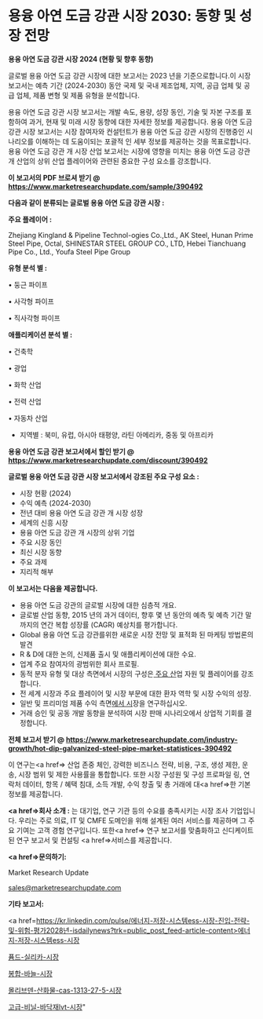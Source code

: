 # 용융 아연 도금 강관 시장 2030: 동향 및 성장 전망

<strong>용융 아연 도금 강관 시장 2024 (현황 및 향후 동향)</strong>

글로벌 용융 아연 도금 강관 시장에 대한 보고서는 2023 년을 기준으로합니다.이 시장 보고서는 예측 기간 (2024-2030) 동안 국제 및 국내 제조업체, 지역, 공급 업체 및 공급 업체, 제품 변형 및 제품 유형을 분석합니다.

용융 아연 도금 강관 시장 보고서는 개발 속도, 용량, 성장 동인, 기술 및 자본 구조를 포함하여 과거, 현재 및 미래 시장 동향에 대한 자세한 정보를 제공합니다. 용융 아연 도금 강관 시장 보고서는 시장 참여자와 컨설턴트가 용융 아연 도금 강관 시장의 진행중인 시나리오를 이해하는 데 도움이되는 포괄적 인 세부 정보를 제공하는 것을 목표로합니다. 용융 아연 도금 강관 개 시장 산업 보고서는 시장에 영향을 미치는 용융 아연 도금 강관 개 산업의 상위 산업 플레이어와 관련된 중요한 구성 요소를 강조합니다.



<strong>이 보고서의 PDF 브로셔 받기 @ <a href=https://www.marketresearchupdate.com/sample/390492>https://www.marketresearchupdate.com/sample/390492</a></strong>



<strong>다음과 같이 분류되는 글로벌 용융 아연 도금 강관 시장 :</strong>



<strong>주요 플레이어 :</strong>

Zhejiang Kingland & Pipeline Technol-ogies Co.,Ltd., AK Steel, Hunan Prime Steel Pipe, Octal, SHINESTAR STEEL GROUP CO., LTD, Hebei Tianchuang Pipe Co., Ltd., Youfa Steel Pipe Group



<strong>유형 분석 별 :</strong>

• 둥근 파이프

• 사각형 파이프

• 직사각형 파이프



<strong>애플리케이션 분석 별 :</strong>

• 건축학

• 광업

• 화학 산업

• 전력 산업

• 자동차 산업

<ul>
  <li>지역별 : 북미, 유럽, 아시아 태평양, 라틴 아메리카, 중동 및 아프리카</li>
</ul>


<strong>용융 아연 도금 강관 보고서에서 할인 받기 @ <a href=https://www.marketresearchupdate.com/discount/390492>https://www.marketresearchupdate.com/discount/390492</a></strong>



<strong>글로벌 용융 아연 도금 강관 시장 보고서에서 강조된 주요 구성 요소 :</strong>
<ul>
  <li>시장 현황 (2024)</li>
  <li>수익 예측 (2024-2030)</li>
  <li>전년 대비 용융 아연 도금 강관 개 시장 성장</li>
  <li>세계의 신흥 시장</li>
  <li>용융 아연 도금 강관 개 시장의 상위 기업</li>
  <li>주요 시장 동인</li>
  <li>최신 시장 동향</li>
  <li>주요 과제</li>
  <li>지리적 해부</li>
</ul>


<strong>이 보고서는 다음을 제공합니다.</strong>
<ul>
  <li>용융 아연 도금 강관의 글로벌 시장에 대한 심층적 개요.</li>
  <li>글로벌 산업 동향, 2015 년의 과거 데이터, 향후 몇 년 동안의 예측 및 예측 기간 말까지의 연간 복합 성장률 (CAGR) 예상치를 평가합니다.</li>
  <li>Global 용융 아연 도금 강관를위한 새로운 시장 전망 및 표적화 된 마케팅 방법론의 발견</li>
  <li>R &amp; D에 대한 논의, 신제품 출시 및 애플리케이션에 대한 수요.</li>
  <li>업계 주요 참여자의 광범위한 회사 프로필.</li>
  <li>동적 분자 유형 및 대상 측면에서 시장의 구성은<a href=> 주요 산</a>업 자원 및 플레이어를 강조합니다.</li>
  <li>전 세계 시장과 주요 플레이어 및 시장 부문에 대한 환자 역학 및 시장 수익의 성장.</li>
  <li>일반 및 프리미엄 제품 수익 측면<a href=>에서 시</a>장을 연구하십시오.</li>
  <li>거래 승인 및 공동 개발 동향을 분석하여 시장 판매 시나리오에서 상업적 기회를 결정합니다.</li>
</ul>



<strong>전체 보고서 받기 @ <a href=https://www.marketresearchupdate.com/industry-growth/hot-dip-galvanized-steel-pipe-market-statistices-390492>https://www.marketresearchupdate.com/industry-growth/hot-dip-galvanized-steel-pipe-market-statistices-390492</a></strong>

이 연구는<a href=> 산업 존중</a> 체인, 강력한 비즈니스 전략, 비용, 구조, 생성 제한, 운송, 시장 범위 및 제한 사용률을 통합합니다. 또한 시장 구성원 및 구성 프로파일 링, 연락처 데이터, 항목 / 혜택 침대, 소득 개발, 수익 창출 및 총 거래에 대<a href=>한 기본 </a>정보를 제공합니다.



<strong><a href=>회사 소</a>개 :</strong>
는 대기업, 연구 기관 등의 수요를 충족시키는 시장 조사 기업입니다. 우리는 주로 의료, IT 및 CMFE 도메인을 위해 설계된 여러 서비스를 제공하며 그 주요 기여는 고객 경험 연구입니다. 또한<a href=> 연구 보</a>고서를 맞춤화하고 신디케이트 된 연구 보고서 및 컨설팅 <a href=>서비스</a>를 제공합니다.



<strong><a href=>문의하기:</a></strong>

Market Research Update

sales@marketresearchupdate.com



<strong>기타 보고서:</strong>

<a href=https://kr.linkedin.com/pulse/에너지-저장-시스템ess-시장-진입-전략-및-위험-평가2028년-isdailynews?trk=public_post_feed-article-content>에너지-저장-시스템ess-시장</a>

<a href=https://www.linkedin.com/pulse/퓸드-실리카-시장-동향-및-성장-전망-isdailynews/>퓸드-실리카-시장</a>

<a href=https://www.linkedin.com/pulse/봉합-바늘-시장-규모-및-성장-2023-isdailynews-nv4xf/>봉합-바늘-시장</a>

<a href=https://www.linkedin.com/pulse/몰리브덴-산화물-cas-1313-27-5-시장-규모-및-성장-2023-edvdf/>몰리브덴-산화물-cas-1313-27-5-시장</a>

<a href=https://www.linkedin.com/pulse/고급-비닐-바닥재lvt-시장-세분화-연구-및-목표-고객2030년-analytics-alchemy-360-analysis-tnzjf/>고급-비닐-바닥재lvt-시장</a>"
